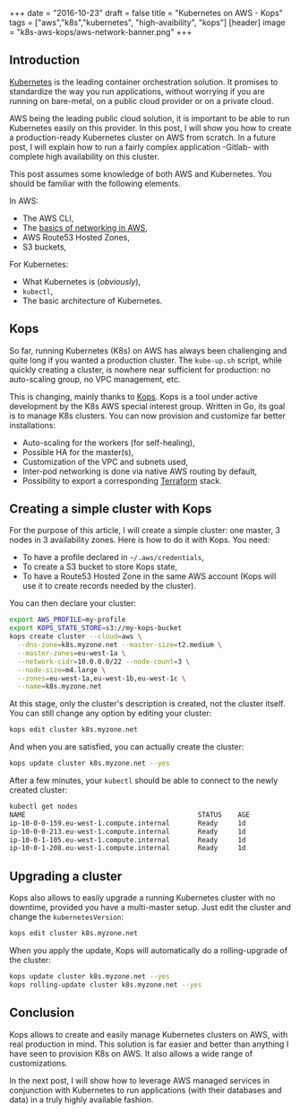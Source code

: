 +++
date = "2016-10-23"
draft = false
title = "Kubernetes on AWS - Kops"
tags = ["aws","k8s","kubernetes", "high-avaibility", "kops"]
[header]
image = "k8s-aws-kops/aws-network-banner.png"
+++

## Introduction

[Kubernetes](https://kubernetes.io) is the leading container orchestration solution. It promises to standardize the way you run applications, without worrying if you are running on bare-metal, on a public cloud provider or on a private cloud.

AWS being the leading public cloud solution, it is important to be able to run Kubernetes easily on this provider.
In this post, I will show you how to create a production-ready Kubernetes cluster on AWS from scratch. In a future post, I will explain how to run a fairly complex application -Gitlab- with complete high availability on this cluster.

This post assumes some knowledge of both AWS and Kubernetes. You should be familiar with the following elements.

In AWS:

* The AWS CLI,
* The [basics of networking in AWS](/post/aws-networking/),
* AWS Route53 Hosted Zones,
* S3 buckets,

For Kubernetes:

* What Kubernetes is (*obviously*),
* ``kubectl``,
* The basic architecture of Kubernetes.

## Kops

So far, running Kubernetes (K8s) on AWS has always been challenging and quite long if you wanted a production cluster. The ``kube-up.sh`` script, while quickly creating a cluster, is nowhere near sufficient for production: no auto-scaling group, no VPC management, etc.

This is changing, mainly thanks to [Kops](https://github.com/kubernetes/kops). Kops is a tool under active development by the K8s AWS special interest group. Written in Go, its goal is to manage K8s clusters. You can now provision and customize far better installations:

* Auto-scaling for the workers (for self-healing),
* Possible HA for the master(s),
* Customization of the VPC and subnets used,
* Inter-pod networking is done via native AWS routing by default,
* Possibility to export a corresponding [Terraform](https://www.terraform.io) stack.

## Creating a simple cluster with Kops

For the purpose of this article, I will create a simple cluster: one master, 3 nodes in 3 availability zones.
Here is how to do it with Kops.
You need:

* To have a profile declared in ``~/.aws/credentials``,
* To create a S3 bucket to store Kops state,
* To have a Route53 Hosted Zone in the same AWS account (Kops will use it to create records needed by the cluster).

You can then declare your cluster:

```bash
export AWS_PROFILE=my-profile
export KOPS_STATE_STORE=s3://my-kops-bucket
kops create cluster --cloud=aws \
  --dns-zone=k8s.myzone.net --master-size=t2.medium \
  --master-zones=eu-west-1a \
  --network-cidr=10.0.0.0/22 --node-count=3 \
  --node-size=m4.large \
  --zones=eu-west-1a,eu-west-1b,eu-west-1c \
  --name=k8s.myzone.net
```

At this stage, only the cluster's description is created, not the cluster itself. You can still change any option by editing your cluster:

```bash
kops edit cluster k8s.myzone.net
```

And when you are satisfied, you can actually create the cluster:

```bash
kops update cluster k8s.myzone.net --yes
```

After a few minutes, your ``kubectl`` should be able to connect to the newly created cluster:

```bash
kubectl get nodes
NAME                                           STATUS    AGE
ip-10-0-0-159.eu-west-1.compute.internal       Ready     1d
ip-10-0-0-213.eu-west-1.compute.internal       Ready     1d
ip-10-0-1-105.eu-west-1.compute.internal       Ready     1d
ip-10-0-1-208.eu-west-1.compute.internal       Ready     1d
```

## Upgrading a cluster

Kops also allows to easily upgrade a running Kubernetes cluster with no downtime, provided you have a multi-master setup. Just edit the cluster and change the ``kubernetesVersion``:

```bash
kops edit cluster k8s.myzone.net
```

When you apply the update, Kops will automatically do a rolling-upgrade of the cluster:

```bash
kops update cluster k8s.myzone.net --yes
kops rolling-update cluster k8s.myzone.net --yes
```

## Conclusion

Kops allows to create and easily manage Kubernetes clusters on AWS, with real production in mind. This solution is far easier and better than anything I have seen to provision K8s on AWS. It also allows a wide range of customizations.

In the next post, I will show how to leverage AWS managed services in conjunction with Kubernetes to run applications (with their databases and data) in a truly highly available fashion.
